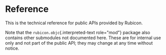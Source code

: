 # Reference

This is the technical reference for public APIs provided by Rubicon.

Note that the `rubicon.objc`{.interpreted-text role="mod"} package also
contains other submodules not documented here. These are for internal
use only and not part of the public API; they may change at any time
without notice.
